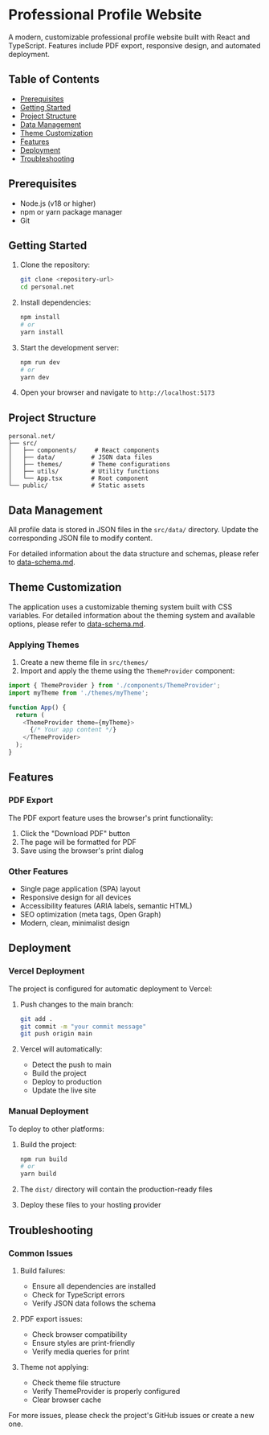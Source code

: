 # Professional Profile Website

A modern, customizable professional profile website built with React and TypeScript. Features include PDF export, responsive design, and automated deployment.

## Table of Contents
- [Prerequisites](#prerequisites)
- [Getting Started](#getting-started)
- [Project Structure](#project-structure)
- [Data Management](#data-management)
- [Theme Customization](#theme-customization)
- [Features](#features)
- [Deployment](#deployment)
- [Troubleshooting](#troubleshooting)

## Prerequisites
- Node.js (v18 or higher)
- npm or yarn package manager
- Git

## Getting Started

1. Clone the repository:
   ```bash
   git clone <repository-url>
   cd personal.net
   ```

2. Install dependencies:
   ```bash
   npm install
   # or
   yarn install
   ```

3. Start the development server:
   ```bash
   npm run dev
   # or
   yarn dev
   ```

4. Open your browser and navigate to `http://localhost:5173`

## Project Structure
```
personal.net/
├── src/
│   ├── components/     # React components
│   ├── data/          # JSON data files
│   ├── themes/        # Theme configurations
│   ├── utils/         # Utility functions
│   └── App.tsx        # Root component
└── public/            # Static assets
```

## Data Management

All profile data is stored in JSON files in the `src/data/` directory. Update the corresponding JSON file to modify content.

For detailed information about the data structure and schemas, please refer to [data-schema.md](docs/data-schema.md).

## Theme Customization

The application uses a customizable theming system built with CSS variables. For detailed information about the theming system and available options, please refer to [data-schema.md](docs/data-schema.md#theming-system).

### Applying Themes

1. Create a new theme file in `src/themes/`
2. Import and apply the theme using the `ThemeProvider` component:

```typescript
import { ThemeProvider } from './components/ThemeProvider';
import myTheme from './themes/myTheme';

function App() {
  return (
    <ThemeProvider theme={myTheme}>
      {/* Your app content */}
    </ThemeProvider>
  );
}
```

## Features

### PDF Export
The PDF export feature uses the browser's print functionality:
1. Click the "Download PDF" button
2. The page will be formatted for PDF
3. Save using the browser's print dialog

### Other Features
- Single page application (SPA) layout
- Responsive design for all devices
- Accessibility features (ARIA labels, semantic HTML)
- SEO optimization (meta tags, Open Graph)
- Modern, clean, minimalist design

## Deployment

### Vercel Deployment

The project is configured for automatic deployment to Vercel:

1. Push changes to the main branch:
   ```bash
   git add .
   git commit -m "your commit message"
   git push origin main
   ```

2. Vercel will automatically:
   - Detect the push to main
   - Build the project
   - Deploy to production
   - Update the live site

### Manual Deployment

To deploy to other platforms:

1. Build the project:
   ```bash
   npm run build
   # or
   yarn build
   ```

2. The `dist/` directory will contain the production-ready files
3. Deploy these files to your hosting provider

## Troubleshooting

### Common Issues

1. Build failures:
   - Ensure all dependencies are installed
   - Check for TypeScript errors
   - Verify JSON data follows the schema

2. PDF export issues:
   - Check browser compatibility
   - Ensure styles are print-friendly
   - Verify media queries for print

3. Theme not applying:
   - Check theme file structure
   - Verify ThemeProvider is properly configured
   - Clear browser cache

For more issues, please check the project's GitHub issues or create a new one.

